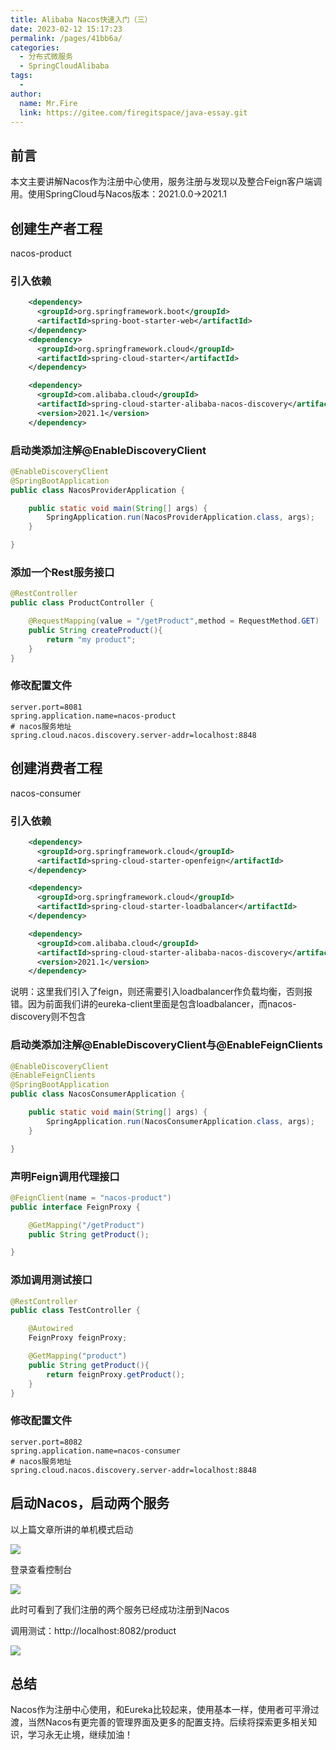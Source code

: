 ```yaml
---
title: Alibaba Nacos快速入门（三）
date: 2023-02-12 15:17:23
permalink: /pages/41bb6a/
categories:
  - 分布式微服务
  - SpringCloudAlibaba
tags:
  - 
author: 
  name: Mr.Fire
  link: https://gitee.com/firegitspace/java-essay.git
---
```


## 前言
本文主要讲解Nacos作为注册中心使用，服务注册与发现以及整合Feign客户端调用。使用SpringCloud与Nacos版本：2021.0.0->2021.1



## 创建生产者工程

nacos-product

### 引入依赖
```xml
    <dependency>
      <groupId>org.springframework.boot</groupId>
      <artifactId>spring-boot-starter-web</artifactId>
    </dependency>
    <dependency>
      <groupId>org.springframework.cloud</groupId>
      <artifactId>spring-cloud-starter</artifactId>
    </dependency>

    <dependency>
      <groupId>com.alibaba.cloud</groupId>
      <artifactId>spring-cloud-starter-alibaba-nacos-discovery</artifactId>
      <version>2021.1</version>
    </dependency>
```

### 启动类添加注解@EnableDiscoveryClient
```java
@EnableDiscoveryClient
@SpringBootApplication
public class NacosProviderApplication {

    public static void main(String[] args) {
        SpringApplication.run(NacosProviderApplication.class, args);
    }

}
```

### 添加一个Rest服务接口
```java
@RestController
public class ProductController {

    @RequestMapping(value = "/getProduct",method = RequestMethod.GET)
    public String createProduct(){
        return "my product";
    }
}
```

### 修改配置文件
```properties
server.port=8081
spring.application.name=nacos-product
# nacos服务地址
spring.cloud.nacos.discovery.server-addr=localhost:8848
```


## 创建消费者工程

nacos-consumer

### 引入依赖
```xml
    <dependency>
      <groupId>org.springframework.cloud</groupId>
      <artifactId>spring-cloud-starter-openfeign</artifactId>
    </dependency>

    <dependency>
      <groupId>org.springframework.cloud</groupId>
      <artifactId>spring-cloud-starter-loadbalancer</artifactId>
    </dependency>

    <dependency>
      <groupId>com.alibaba.cloud</groupId>
      <artifactId>spring-cloud-starter-alibaba-nacos-discovery</artifactId>
      <version>2021.1</version>
    </dependency>
```
说明：这里我们引入了feign，则还需要引入loadbalancer作负载均衡，否则报错。因为前面我们讲的eureka-client里面是包含loadbalancer，而nacos-discovery则不包含



### 启动类添加注解@EnableDiscoveryClient与@EnableFeignClients
```java
@EnableDiscoveryClient
@EnableFeignClients
@SpringBootApplication
public class NacosConsumerApplication {

    public static void main(String[] args) {
        SpringApplication.run(NacosConsumerApplication.class, args);
    }

}
```

### 声明Feign调用代理接口
```java
@FeignClient(name = "nacos-product")
public interface FeignProxy {

    @GetMapping("/getProduct")
    public String getProduct();

}
```


### 添加调用测试接口
```java
@RestController
public class TestController {

    @Autowired
    FeignProxy feignProxy;

    @GetMapping("product")
    public String getProduct(){
        return feignProxy.getProduct();
    }
}
```

### 修改配置文件
```properties
server.port=8082
spring.application.name=nacos-consumer
# nacos服务地址
spring.cloud.nacos.discovery.server-addr=localhost:8848
```


## 启动Nacos，启动两个服务

以上篇文章所讲的单机模式启动

![](https://fire-repository.oss-cn-beijing.aliyuncs.com/spring-cloud/230212/9.png)

登录查看控制台

![](https://fire-repository.oss-cn-beijing.aliyuncs.com/spring-cloud/230212/10.png)

此时可看到了我们注册的两个服务已经成功注册到Nacos

调用测试：http://localhost:8082/product

![](https://fire-repository.oss-cn-beijing.aliyuncs.com/spring-cloud/230212/11.png)


## 总结

Nacos作为注册中心使用，和Eureka比较起来，使用基本一样，使用者可平滑过渡，当然Nacos有更完善的管理界面及更多的配置支持。后续将探索更多相关知识，学习永无止境，继续加油！